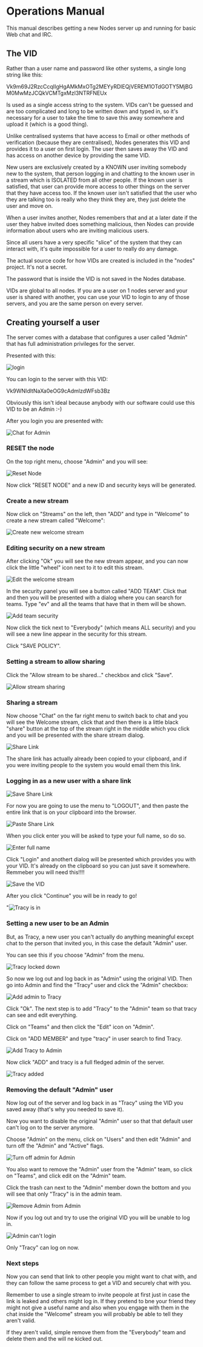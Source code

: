 
# Operations Manual

This manual describes getting a new Nodes server up and running for basic Web chat and IRC.

## The VID

Rather than a user name and password like other systems, a single long string like this:

Vk9m69J2RzcCcqIIgHgAMkMxOTg2MEYyRDlEQjVEREM1OTdGOTY5MjBGM0MwMzJCQkVCMTgxMzI3NTRFNEUx

Is used as a single access string to the system. VIDs can't be guessed and are too complicated
and long to be written down and typed in, so it's necessary for a user to take the time to 
save this away somewhere and upload it (which is a good thing).

Unlike centralised systems that have access to Email or other methods of verification (because they
are centralised), Nodes generates this VID and provides it to a user on first login. The user
then saves away the VID and has access on another device by providing the same VID.

New users are exclusively created by a KNOWN user inviting somebody new to the system, that
person logging in and chatting to the known user in a stream which is ISOLATED from all other
people. If the known user is satisfied, that user can provide more access to other things
on the server that they have access too. If the known user isn't satisfied that the user who
they are talking too is really who they think they are, they just delete the user and move on.

When a user invites another, Nodes remembers that and at a later date if the user they habve invited does
something malicious, then Nodes can provide information about users who are inviting malicious users.

Since all users have a very specific "slice" of the system that they can interact with, it's 
quite impossible for a user to really do any damage.

The actual source code for how VIDs are created is included in the "nodes" project. It's not a secret.

The password that is inside the VID is not saved in the Nodes database.

VIDs are global to all nodes. If you are a user on 1 nodes server and your user is shared with another,
you can use your VID to login to any of those servers, and you are the same person on every server.

## Creating yourself a user

The server comes with a database that configures a user called "Admin" that has full administration
privileges for the server.

Presented with this:

![login](images/login.png)

You can login to the server with this VID:

Vk9WNIdltNaXa0eOG9cAdmlzdWFsb3Bz

Obviously this isn't ideal because anybody with our software could use this VID to be an 
Admin :-)

After you login you are presented with:

![Chat for Admin](images/chat-admin.png)

### RESET the node

On the top right menu, choose "Admin" and you will see:

![Reset Node](images/admin-reset-node.png)

Now click "RESET NODE" and a new ID and security keys will be generated.

### Create a new stream

Now click on "Streams" on the left, then "ADD" and type in "Welcome" to create a new stream
called "Welcome":

![Create new welcome stream](images/add-welcome-stream.png)

### Editing security on a new stream

After clicking "Ok" you will see the new stream appear, and you can now click the little "wheel"
icon next to it to edit this stream.

![Edit the welcome stream](images/edit-welcome.png)

In the security panel you will see a button called "ADD TEAM". Click that and then you will be presented
with a dialog where you can search for teams. Type "ev" and all the teams that have that in them will be
shown.

![Add team security](images/add-team-security.png)

Now click the tick next to "Everybody" (which means ALL security) and you will see a new
line appear in the security for this stream.

Click "SAVE POLICY".

### Setting a stream to allow sharing

Click the "Allow stream to be shared..." checkbox and click "Save".

![Allow stream sharing](images/allow-stream-sharing.png)

### Sharing a stream

Now choose "Chat" on the far right menu to switch back to chat and you will see the Welcome stream,
click that and then there is a little black "share" button at the top of the stream right in
the middle which you click and you will be presented with the share stream dialog.

![Share Link](images/share-link.png)

The share link has actually already been copied to your clipboard, and if you were inviting people
to the system you would email them this link.

### Logging in as a new user with a share link

![Save Share Link](images/save-share-link.png)

For now you are going to use the menu to "LOGOUT", and then paste the entire link that is on your clipboard
into the browser.

![Paste Share Link](images/paste-share-link.png)

When you click enter you will be asked to type your full name, so do so.

![Enter full name](images/enter-full-name.png)

Click "Login" and anothert dialog will be presented which provides you with your VID. It's already on
the clipboard so you can just save it somewhere. Remmeber you will need this!!!!

![Save the VID](images/save-vid.png)

After you click "Continue" you will be in ready to go!

"![Tracy is in](images/tracy-is-in.png)

### Setting a new user to be an Admin

But, as Tracy, a new user you can't actually do anything meaningful except chat to the person that invited you,
in this case the default "Admin" user.

You can see this if you choose "Admin" from the menu.

![Tracy locked down](images/tracy-locked-down.png)

So now we log out and log back in as "Admin" using the original VID. Then go into Admin and find the
"Tracy" user and click the "Admin" checkbox:

![Add admin to Tracy](images/add-admin-to-tracy.png)

Click "Ok". The next step is to add "Tracy" to the "Admin" team so that tracy can see and edit everything.

Click on "Teams" and then click the "Edit" icon on "Admin".

Click on "ADD MEMBER" and type "tracy" in user search to find Tracy.

![Add Tracy to Admin](images/add-tracy-to-admin.png)

Now click "ADD" and tracy is a full fledged admin of the server.

![Tracy added](images/tracy-added.png)

### Removing the default "Admin" user

Now log out of the server and log back in as "Tracy" using the VID you saved away (that's why you 
needed to save it).

Now you want to disable the original "Admin" user so that that default user can't log on to the server
anymore.

Choose "Admin" on the menu, click on "Users" and then edit "Admin" and turn off
the "Admin" and "Active" flags.

![Turn off admin for Admin](images/turn-off-admin-for-admin.png)

You also want to remove the "Admin" user from the "Admin" team, so click on "Teams", and
click edit on the "Admin" team.

Click the trash can next to the "Admin" member down the bottom and you will see that only
"Tracy" is in the admin team.

![Remove Admin from Admin](images/remove-admin-from-admin.png)

Now if you log out and try to use the original VID you will be unable to log in.

![Admin can't login](images/admin-cant-login.png)

Only "Tracy" can log on now.

### Next steps

Now you can send that link to other people you might want to chat with, and they can follow the same process
to get a VID and securely chat with you.

Remember to use a single stream to invite peopole at first just in case the link is leaked and others
might log in. If they pretend to bne your friend they might not give a useful name and also when
you engage with them in the chat inside the "Welcome" stream you will probably be able to tell they
aren't valid.

If they aren't valid, simple remove them from the "Everybody" team and delete them and the will ne kicked out.


